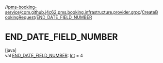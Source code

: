 //[pms-booking-service](../../../index.md)/[com.github.j4c62.pms.booking.infrastructure.provider.grpc](../index.md)/[CreateBookingRequest](index.md)/[END_DATE_FIELD_NUMBER](-e-n-d_-d-a-t-e_-f-i-e-l-d_-n-u-m-b-e-r.md)

# END_DATE_FIELD_NUMBER

[java]\
val [END_DATE_FIELD_NUMBER](-e-n-d_-d-a-t-e_-f-i-e-l-d_-n-u-m-b-e-r.md): [Int](https://kotlinlang.org/api/core/kotlin-stdlib/kotlin/-int/index.html) = 4